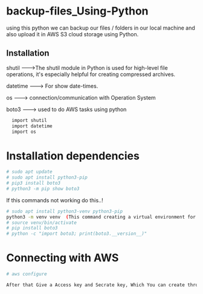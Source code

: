 
# backup-files_Using-Python
using this python we can backup our files / folders in our local machine and also upload it in AWS S3 cloud storage using Python.




## Installation 

shutil --->The shutil module in Python is used for high-level file operations, it's especially helpful for creating compressed archives.

datetime  ---> For show date-times.

os ---> connection/communication with Operation System

boto3 ---> used to do AWS tasks using python

```bash
  import shutil
  import datetime
  import os

```

# Installation dependencies

```bash
# sudo apt update
# sudo apt install python3-pip
# pip3 install boto3
# python3 -m pip show boto3
```
 If this commands not working do this..!

```bash
# sudo apt install python3-venv python3-pip
python3 -m venv venv  (This command creating a virtual environment for running this commands.)
# source venv/bin/activate
# pip install boto3
# python -c "import boto3; print(boto3.__version__)"

```

# Connecting with AWS
```bash
# aws configure

After that Give a Access key and Secrate key, Which You can create throung IAM.
```

